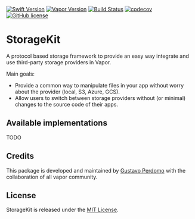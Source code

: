 [![Swift Version](https://img.shields.io/badge/Swift-4.1-brightgreen.svg)](https://swift.org)
[![Vapor Version](https://img.shields.io/badge/Vapor-3-brightgreen.svg)](https://vapor.codes)
[![Build Status](https://img.shields.io/circleci/project/github/gperdomor/storage-kit.svg)](https://circleci.com/gh/gperdomor/storage-kit)
[![codecov](https://codecov.io/gh/gperdomor/storage-kit/branch/master/graph/badge.svg)](https://codecov.io/gh/gperdomor/storage-kit)
[![GitHub license](https://img.shields.io/badge/license-MIT-brightgreen.svg)](LICENSE)

# StorageKit

A protocol based storage framework to provide an easy way integrate and use third-party storage providers in Vapor.

Main goals:
- Provide a common way to manipulate files in your app without worry about the provider (local, S3, Azure, GCS).
- Allow users to switch between storage providers without (or minimal) changes to the source code of their apps.

## Available implementations

TODO

## Credits

This package is developed and maintained by [Gustavo Perdomo](https://github.com/gperdomor) with the collaboration of all vapor community.

## License

StorageKit is released under the [MIT License](LICENSE).
